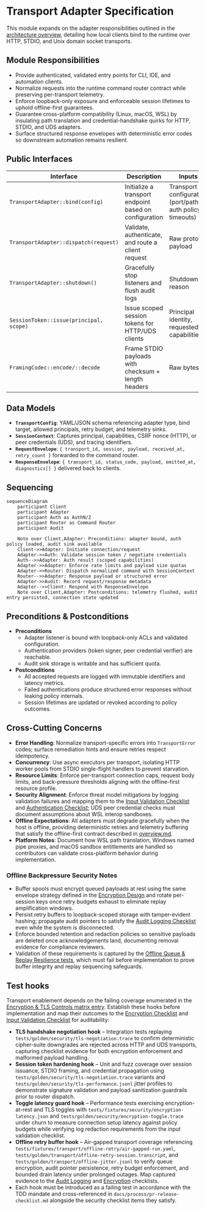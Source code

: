 # Transport Adapter Specification

This module expands on the adapter responsibilities outlined in the [architecture overview](./overview.md), detailing how local clients bind to the runtime over HTTP, STDIO, and Unix domain socket transports.

## Module Responsibilities
- Provide authenticated, validated entry points for CLI, IDE, and automation clients.
- Normalize requests into the runtime command router contract while preserving per-transport telemetry.
- Enforce loopback-only exposure and enforceable session lifetimes to uphold offline-first guarantees.
- Guarantee cross-platform compatibility (Linux, macOS, WSL) by insulating path translation and credential-handshake quirks for HTTP, STDIO, and UDS adapters.
- Surface structured response envelopes with deterministic error codes so downstream automation remains resilient.

## Public Interfaces

| Interface | Description | Inputs | Outputs |
|-----------|-------------|--------|---------|
| `TransportAdapter::bind(config)` | Initialize a transport endpoint based on configuration | Transport configuration (port/path, auth policy, timeouts) | Running listener handle, lifecycle hooks |
| `TransportAdapter::dispatch(request)` | Validate, authenticate, and route a client request | Raw protocol payload | Normalized runtime command + context |
| `TransportAdapter::shutdown()` | Gracefully stop listeners and flush audit logs | Shutdown reason | Confirmation of teardown + persisted audit pointers |
| `SessionToken::issue(principal, scope)` | Issue scoped session tokens for HTTP/UDS clients | Principal identity, requested capabilities | Signed session token |
| `FramingCodec::encode/::decode` | Frame STDIO payloads with checksum + length headers | Raw bytes | Structured payload (request or response) |

## Data Models
- **`TransportConfig`**: YAML/JSON schema referencing adapter type, bind target, allowed principals, retry budget, and telemetry sinks.
- **`SessionContext`**: Captures principal, capabilities, CSRF nonce (HTTP), or peer credentials (UDS), and tracing identifiers.
- **`RequestEnvelope`**: `{ transport_id, session, payload, received_at, retry_count }` forwarded to the command router.
- **`ResponseEnvelope`**: `{ transport_id, status_code, payload, emitted_at, diagnostics[] }` delivered back to clients.

## Sequencing

```mermaid
sequenceDiagram
    participant Client
    participant Adapter
    participant Auth as AuthN/Z
    participant Router as Command Router
    participant Audit

    Note over Client,Adapter: Preconditions: adapter bound, auth policy loaded, audit sink available
    Client->>Adapter: Initiate connection/request
    Adapter->>Auth: Validate session token / negotiate credentials
    Auth-->>Adapter: Auth result (scoped capabilities)
    Adapter->>Adapter: Enforce rate limits and payload size quotas
    Adapter->>Router: Dispatch normalized command with SessionContext
    Router-->>Adapter: Response payload or structured error
    Adapter->>Audit: Record request/response metadata
    Adapter-->>Client: Respond with ResponseEnvelope
    Note over Client,Adapter: Postconditions: telemetry flushed, audit entry persisted, connection state updated
```

## Preconditions & Postconditions
- **Preconditions**
  - Adapter listener is bound with loopback-only ACLs and validated configuration.
  - Authentication providers (token signer, peer credential verifier) are reachable.
  - Audit sink storage is writable and has sufficient quota.
- **Postconditions**
  - All accepted requests are logged with immutable identifiers and latency metrics.
  - Failed authentications produce structured error responses without leaking policy internals.
  - Session lifetimes are updated or revoked according to policy outcomes.

## Cross-Cutting Concerns
- **Error Handling**: Normalize transport-specific errors into `TransportError` codes; surface remediation hints and ensure retries respect idempotency.
- **Concurrency**: Use async executors per transport, isolating HTTP worker pools from STDIO single-flight handlers to prevent starvation.
- **Resource Limits**: Enforce per-transport connection caps, request body limits, and back-pressure thresholds aligning with the offline-first resource profile.
- **Security Alignment**: Enforce threat model mitigations by logging validation failures and mapping them to the [Input Validation Checklist](../security/threat-model.md#input-validation-checklist) and [Authentication Checklist](../security/threat-model.md#authentication-checklist); UDS peer credential checks must document assumptions about WSL interop sandboxes.
- **Offline Expectations**: All adapters must degrade gracefully when the host is offline, providing deterministic retries and telemetry buffering that satisfy the offline-first contract described in [overview.md](./overview.md).
- **Platform Notes**: Document how WSL path translation, Windows named pipe proxies, and macOS sandbox entitlements are handled so contributors can validate cross-platform behavior during implementation.

### Offline Backpressure Security Notes
- Buffer spools must encrypt queued payloads at rest using the same envelope strategy defined in the [Encryption Design](./encryption.md) and rotate per-session keys once retry budgets exhaust to eliminate replay amplification windows.
- Persist retry buffers to loopback-scoped storage with tamper-evident hashing; propagate audit pointers to satisfy the [Audit Logging Checklist](../security/threat-model.md#audit-logging-checklist) even while the system is disconnected.
- Enforce bounded retention and redaction policies so sensitive payloads are deleted once acknowledgements land, documenting removal evidence for compliance reviewers.
- Validation of these requirements is captured by the [Offline Queue & Replay Resilience tests](../testing/test-matrix.md#offline-queue--replay-resilience), which must fail before implementation to prove buffer integrity and replay sequencing safeguards.

## Test hooks
Transport enablement depends on the failing coverage enumerated in the [Encryption & TLS Controls matrix entry](../testing/test-matrix.md#encryption--tls-controls). Establish these hooks before implementation and map their outcomes to the [Encryption Checklist](../security/threat-model.md#encryption-checklist) and [Input Validation Checklist](../security/threat-model.md#input-validation-checklist) for auditability:
- **TLS handshake negotiation hook** – Integration tests replaying `tests/golden/security/tls-negotiation.trace` to confirm deterministic cipher-suite downgrades are rejected across HTTP and UDS transports, capturing checklist evidence for both encryption enforcement and malformed payload handling.
- **Session token hardening hook** – Unit and fuzz coverage over session issuance, STDIO framing, and credential propagation using `tests/golden/security/tls-negotiation.trace` variants and `tests/golden/security/tls-performance.jsonl` jitter profiles to demonstrate signature validation and payload sanitization guardrails prior to router dispatch.
- **Toggle latency guard hook** – Performance tests exercising encryption-at-rest and TLS toggles with `tests/fixtures/security/encryption-latency.json` and `tests/golden/security/encryption-toggle.trace` under churn to measure connection setup latency against policy budgets while verifying log redaction requirements from the input validation checklist.
- **Offline retry buffer hook** – Air-gapped transport coverage referencing `tests/fixtures/transport/offline-retry/air-gapped-run.yaml`, `tests/golden/transport/offline-retry-session.transcript`, and `tests/golden/transport/offline-jitter.jsonl` to verify queue encryption, audit pointer persistence, retry budget enforcement, and bounded drain latency under prolonged outages. Map captured evidence to the [Audit Logging](../security/threat-model.md#audit-logging-checklist) and [Encryption](../security/threat-model.md#encryption-checklist) checklists.
- Each hook must be introduced as a failing test in accordance with the TDD mandate and cross-referenced in `docs/process/pr-release-checklist.md` alongside the security checklist items they satisfy.

